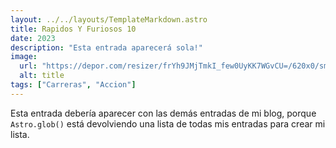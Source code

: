 ```yaml
---
layout: ../../layouts/TemplateMarkdown.astro
title: Rapidos Y Furiosos 10
date: 2023
description: "Esta entrada aparecerá sola!"
image:
  url: "https://depor.com/resizer/frYh9JMjTmkI_few0UyKK7WGvCU=/620x0/smart/filters:format(jpeg):quality(75)/cloudfront-us-east-1.images.arcpublishing.com/elcomercio/K3ZVO6CHINGL5OWBS45TZM4BRI.jpg"
  alt: title
tags: ["Carreras", "Accion"]
---
```


Esta entrada debería aparecer con las demás entradas de mi blog, porque `Astro.glob()` está devolviendo una lista de todas mis entradas para crear mi lista.
